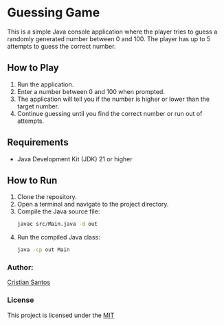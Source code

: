 # Guessing Game

This is a simple Java console application where the player tries to guess a randomly generated number between 0 and 100. The player has up to 5 attempts to guess the correct number.

## How to Play

1. Run the application.
2. Enter a number between 0 and 100 when prompted.
3. The application will tell you if the number is higher or lower than the target number.
4. Continue guessing until you find the correct number or run out of attempts.

## Requirements

- Java Development Kit (JDK) 21 or higher

## How to Run

1. Clone the repository.
2. Open a terminal and navigate to the project directory.
3. Compile the Java source file:
   ```sh
   javac src/Main.java -d out
   ```
4. Run the compiled Java class:
   ```sh
   java -cp out Main
   ```

### Author:

[Cristian Santos](https://github.com/zcriticz)

### License

This project is licensed under the [MIT](https://opensource.org/license/mit)
